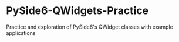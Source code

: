 # PySide6-QWidgets-Practice
Practice and exploration of PySide6's QWidget classes with example applications

